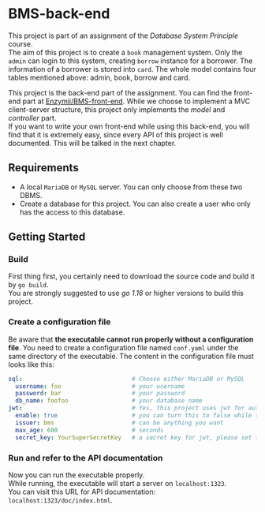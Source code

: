 # BMS-back-end

This project is part of an assignment of the *Database System Principle* course.  
The aim of this project is to create a `book` management system. Only the `admin` can login to this system, creating `borrow` instance for a borrower. The information of a borrower is stored into `card`. The whole model contains four tables mentioned above: admin, book, borrow and card.  

This project is the back-end part of the assignment. You can find the front-end part at [Enzymii/BMS-front-end](https://github.com/Enzymii/BMS-front-end). While we choose to implement a MVC client-server structure, this project only implements the *model* and *controller* part.  
If you want to write your own front-end while using this back-end, you will find that it is extremely easy, since every API of this project is well documented. This will be talked in the next chapter.  

## Requirements
- A local `MariaDB` or `MySQL` server. You can only choose from these two DBMS.  
- Create a database for this project. You can also create a user who only has the access to this database.  

## Getting Started

### Build
First thing first, you certainly need to download the source code and build it by `go build`.  
You are strongly suggested to use *go 1.16* or higher versions to build this project.  

### Create a configuration file
Be aware that **the executable cannot run properly without a configuration file**. You need to create a configuration file named `conf.yaml` under the same directory of the executable. The content in the configuration file must looks like this:  

```yaml
sql:                               # Choose either MariaDB or MySQL
  username: foo                    # your username
  password: bar                    # your password
  db_name: foofoo                  # your database name
jwt:                               # Yes, this project uses jwt for authentication
  enable: true                     # you can turn this to false while testing this API
  issuer: bms                      # can be anything you want
  max_age: 600                     # seconds
  secret_key: YourSuperSecretKey   # a secret key for jwt, please set this properly!!!
```

### Run and refer to the API documentation
Now you can run the executable properly.  
While running, the executable will start a server on `localhost:1323`.  
You can visit this URL for API documentation: `localhost:1323/doc/index.html`.  